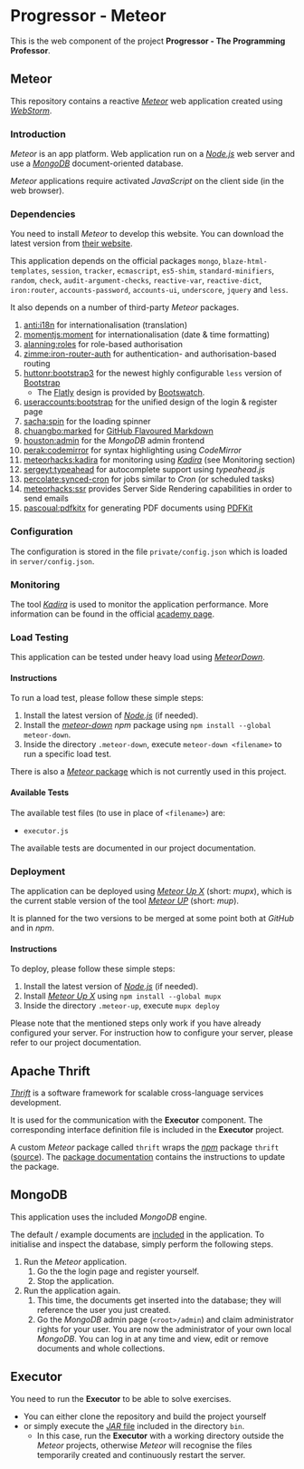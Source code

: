 # Progressor - Meteor

This is the web component of the project **Progressor - The Programming Professor**.

## Meteor

This repository contains a reactive [*Meteor*](https://www.meteor.com/) web application created using [*WebStorm*](https://www.jetbrains.com/webstorm/).

### Introduction

*Meteor* is an app platform.
Web application run on a [*Node.js*](https://nodejs.org/) web server and use a [*MongoDB*](https://www.mongodb.org/) document-oriented database.

*Meteor* applications require activated *JavaScript* on the client side (in the web browser).

### Dependencies

You need to install *Meteor* to develop this website.
You can download the latest version from [their website](https://www.meteor.com/install).

This application depends on the official packages
`mongo`, `blaze-html-templates`, `session`, `tracker`, `ecmascript`, `es5-shim`, `standard-minifiers`,
`random`, `check`, `audit-argument-checks`, `reactive-var`, `reactive-dict`, `iron:router`,
`accounts-password`, `accounts-ui`, `underscore`, `jquery` and `less`.

It also depends on a number of third-party *Meteor* packages.

1.  [anti:i18n](https://atmospherejs.com/anti/i18n)
    for internationalisation (translation)
2.  [momentjs:moment](https://atmospherejs.com/momentjs/moment)
    for internationalisation (date & time formatting)
3.  [alanning:roles](https://atmospherejs.com/alanning/roles)
    for role-based authorisation
4.  [zimme:iron-router-auth](https://atmospherejs.com/zimme/iron-router-auth)
    for authentication- and authorisation-based routing
5.  [huttonr:bootstrap3](https://atmospherejs.com/huttonr/bootstrap3)
    for the newest highly configurable `less` version of [Bootstrap](http://getbootstrap.com/)
    * The [Flatly](http://bootswatch.com/flatly/) design is provided by [Bootswatch](http://bootswatch.com/).
6.  [useraccounts:bootstrap](https://atmospherejs.com/useraccounts/bootstrap)
    for the unified design of the login & register page
7.  [sacha:spin](https://atmospherejs.com/sacha/spin)
    for the loading spinner
8.  [chuangbo:marked](https://atmospherejs.com/chuangbo/marked)
    for [GitHub Flavoured Markdown](https://guides.github.com/features/mastering-markdown/)
9.  [houston:admin](https://atmospherejs.com/houston/admin)
    for the *MongoDB* admin frontend
10. [perak:codemirror](https://atmospherejs.com/perak/codemirror)
    for syntax highlighting using *CodeMirror*
11. [meteorhacks:kadira](https://atmospherejs.com/meteorhacks/kadira)
    for monitoring using [*Kadira*](https://kadira.io/) (see Monitoring section)
12. [sergeyt:typeahead](https://atmospherejs.com/sergeyt/typeahead)
    for autocomplete support using *typeahead.js*
13. [percolate:synced-cron](https://atmospherejs.com/percolate/synced-cron)
    for jobs similar to *Cron* (or scheduled tasks)
14. [meteorhacks:ssr](https://atmospherejs.com/meteorhacks/ssr)
    provides Server Side Rendering capabilities in order to send emails
15. [pascoual:pdfkitx](https://atmospherejs.com/pascoual/pdfkitx)
    for generating PDF documents using [PDFKit](http://pdfkit.org/)

### Configuration

The configuration is stored in the file `private/config.json` which is loaded in `server/config.json`.

### Monitoring

The tool [*Kadira*](https://kadira.io/) is used to monitor the application performance.
More information can be found in the official [academy page](https://kadira.io/academy/meteor-performance-101/content/getting-started-with-kadira).

### Load Testing

This application can be tested under heavy load using [*MeteorDown*](https://github.com/meteorhacks/meteor-down).

#### Instructions

To run a load test, please follow these simple steps:

1. Install the latest version of [*Node.js*](https://nodejs.org/) (if needed).
2. Install the [*meteor-down*](https://www.npmjs.com/package/meteor-down) *npm* package using `npm install --global meteor-down`.
3. Inside the directory `.meteor-down`, execute `meteor-down <filename>` to run a specific load test.

There is also a [*Meteor* package](https://atmospherejs.com/meteorhacks/meteor-down) which is not currently used in this project.

#### Available Tests

The available test files (to use in place of `<filename>`) are:

* `executor.js`

The available tests are documented in our project documentation.

### Deployment

The application can be deployed using [*Meteor Up X*](https://github.com/arunoda/meteor-up/tree/mupx) (short: *mupx*),
which is the current stable version of the tool [*Meteor UP*](https://github.com/arunoda/meteor-up) (short: *mup*).

It is planned for the two versions to be merged at some point both at *GitHub* and in *npm*.

#### Instructions

To deploy, please follow these simple steps:

1. Install the latest version of [*Node.js*](https://nodejs.org/) (if needed).
2. Install [*Meteor Up X*](https://www.npmjs.com/package/mupx) using `npm install --global mupx`
3. Inside the directory `.meteor-up`, execute `mupx deploy`

Please note that the mentioned steps only work if you have already configured your server.
For instruction how to configure your server, please refer to our project documentation.

## Apache Thrift

[*Thrift*](https://thrift.apache.org/) is a software framework for scalable cross-language services development.

It is used for the communication with the **Executor** component.
The corresponding interface definition file is included in the **Executor** project.

A custom *Meteor* package called `thrift` wraps the [*npm*](https://www.npmjs.com/) package `thrift` ([source](https://www.npmjs.com/package/thrift)).
The [package documentation](packages/thrift/README.md) contains the instructions to update the package.

## MongoDB

This application uses the included *MongoDB* engine.

The default / example documents are [included](server/example-data.js) in the application.
To initialise and inspect the database, simply perform the following steps.

1. Run the *Meteor* application.
   1. Go the the login page and register yourself.
   2. Stop the application.
2. Run the application again.
   1. This time, the documents get inserted into the database;
      they will reference the user you just created.
   2. Go the *MongoDB* admin page (`<root>/admin`) and claim administrator rights for your user.
      You are now the administrator of your own local *MongoDB*.
      You can log in at any time and view, edit or remove documents and whole collections.

## Executor

You need to run the **Executor** to be able to solve exercises.

* You can either clone the repository and build the project yourself
* or simply execute the [*JAR* file](bin/ProgressorExecutor.jar) included in the directory `bin`.
  * In this case, run the **Executor** with a working directory outside the *Meteor* projects,
    otherwise *Meteor* will recognise the files temporarily created and continuously restart the server.
